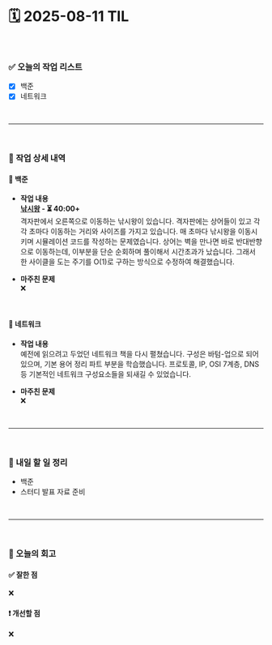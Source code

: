 # 🗓️ 2025-08-11 TIL

<br>

### ✅ 오늘의 작업 리스트  
- [x] 백준
- [x] 네트워크

<br>

---

<br>

### 📌 작업 상세 내역  

#### 🔹 백준
- **작업 내용**<br>
**[낚시왕](https://www.acmicpc.net/problem/17143) - ⏳ 40:00+**<br>
격자판에서 오른쪽으로 이동하는 낚시왕이 있습니다. 격자판에는 상어들이 있고 각각 초마다 이동하는 거리와 사이즈를 가지고 있습니다. 매 초마다 낚시왕을 이동시키며 시뮬레이션 코드를 작성하는 문제였습니다. 상어는 벽을 만나면 바로 반대반향으로 이동하는데, 이부분을 단순 순회하며 풀이해서 시간초과가 났습니다. 그래서 한 사이클을 도는 주기를 O(1)로 구하는 방식으로 수정하여 해결했습니다.

- **마주친 문제**<br>
❌

<br>

#### 🔹 네트워크
- **작업 내용**<br>
예전에 읽으려고 두었던 네트워크 책을 다시 펼쳤습니다. 구성은 바텀-업으로 되어있으며, 기본 용어 정리 파트 부분을 학습했습니다. 프로토콜, IP, OSI 7계층, DNS 등 기본적인 네트워크 구성요소들을 되새길 수 있었습니다.

- **마주친 문제**<br>
❌

<br>

---

<br>

### 🚀 내일 할 일 정리  

- 백준
- 스터디 발표 자료 준비

<br>

---

<br>

### 🧐 오늘의 회고  

#### ✅ 잘한 점
❌

#### ❗ 개선할 점
❌



<br><br><br>